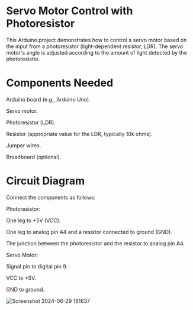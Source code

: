 # Servo Motor Control with Photoresistor

This Arduino project demonstrates how to control a servo motor based on the input from a photoresistor (light-dependent resistor, LDR). The servo motor's angle is adjusted according to the amount of light detected by the photoresistor.

# Components Needed

Arduino board (e.g., Arduino Uno).

Servo motor.

Photoresistor (LDR).

Resistor (appropriate value for the LDR, typically 10k ohms).

Jumper wires.

Breadboard (optional).

# Circuit Diagram

Connect the components as follows:

Photoresistor:

One leg to +5V (VCC).

One leg to analog pin A4 and a resistor connected to ground (GND).

The junction between the photoresistor and the resistor to analog pin A4.

Servo Motor:

Signal pin to digital pin 9.

VCC to +5V.

GND to ground.

![Screenshot 2024-06-29 181637](https://github.com/piyush-mohanty82/1_arduino_projects/assets/174017382/9d133120-f1cc-4aa7-9357-cf99a0300215)

